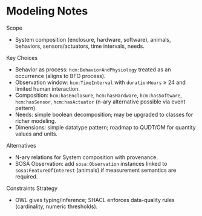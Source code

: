 # Modeling Notes

Scope
- System composition (enclosure, hardware, software), animals, behaviors, sensors/actuators, time intervals, needs.

Key Choices
- Behavior as process: `hcm:BehaviorAndPhysiology` treated as an occurrence (aligns to BFO process).
- Observation window: `hcm:TimeInterval` with `durationHours` ≥ 24 and limited human interaction.
- Composition: `hcm:hasEnclosure`, `hcm:hasHardware`, `hcm:hasSoftware`, `hcm:hasSensor`, `hcm:hasActuator` (n-ary alternative possible via event pattern).
- Needs: simple boolean decomposition; may be upgraded to classes for richer modeling.
- Dimensions: simple datatype pattern; roadmap to QUDT/OM for quantity values and units.

Alternatives
- N-ary relations for System composition with provenance.
- SOSA Observation: add `sosa:Observation` instances linked to `sosa:FeatureOfInterest` (animals) if measurement semantics are required.

Constraints Strategy
- OWL gives typing/inference; SHACL enforces data-quality rules (cardinality, numeric thresholds).

